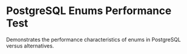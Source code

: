 # PostgreSQL Enums Performance Test

Demonstrates the performance characteristics of enums in PostgreSQL versus alternatives.
